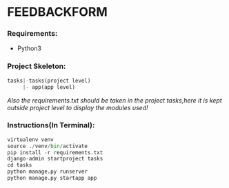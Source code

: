 # FEEDBACKFORM
### Requirements:
 - Python3  
### Project Skeleton:  
```python  
tasks|-tasks(project level)
     |- app(app level)
```  
<i>Also the requirements.txt should be taken in the project tasks,here it is kept outside project level to display the modules used!</i>
### Instructions(In Terminal):  
```python  
virtualenv venv  
source ./venv/bin/activate
pip install -r requirements.txt  
django-admin startproject tasks 
cd tasks  
python manage.py runserver  
python manage.py startapp app
```
